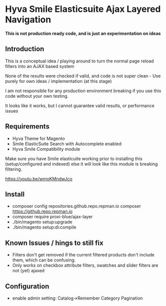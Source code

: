 # Hyva Smile Elasticsuite Ajax Layered Navigation

**This is not production ready code, and is just an experimentation on ideas** 

## Introduction

This is a conceptual idea / playing around to turn the normal page reload filters into an AJAX based system

None of the results were checked if valid, and code is not super clean - Use purely for own ideas / implementation (at this stage)

I am not responsible for any production environment breaking if you use this code without your own testing.

It looks like it works, but I cannot guarantee valid results, or performance issues


## Requirements

* Hyva Theme for Magento
* Smile ElasticSuite Search with Autocomplete enabled
* Hyva Smile Compatibility module

Make sure you have Smile elasticuite working prior to installing this (setup/configured and indexed) else it will look like this module is breaking filtering.

https://youtu.be/wmoKMndwJco

## Install

* composer config repositories.github.repo.repman.io composer https://github.repo.repman.io
* composer require proxi-blue/ajax-layer
* ./bin/magento setup:upgrade
* ./bin/magento setup:di:compile

## Known Issues / hings to still fix

* Filters don't get removed if the current filtered products don't include them, which can be confusing.
* Only works on checkbox attribute filters, swatches and slider filters are not (yet) ajaxed

## Configuration

* enable admin setting: Catalog->Remember Category Pagination

